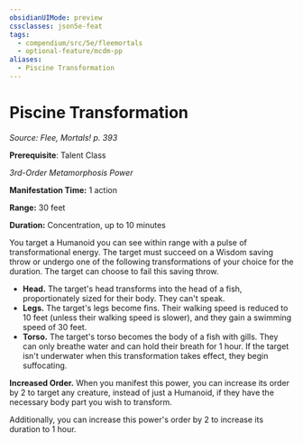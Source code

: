 ```yaml
---
obsidianUIMode: preview
cssclasses: json5e-feat
tags:
  - compendium/src/5e/fleemortals
  - optional-feature/mcdm-pp
aliases:
  - Piscine Transformation
---
```

# Piscine Transformation
*Source: Flee, Mortals! p. 393*  

**Prerequisite**: Talent Class

*3rd-Order Metamorphosis Power*

**Manifestation Time:** 1 action

**Range:** 30 feet

**Duration:** Concentration, up to 10 minutes

You target a Humanoid you can see within range with a pulse of transformational energy. The target must succeed on a Wisdom saving throw or undergo one of the following transformations of your choice for the duration. The target can choose to fail this saving throw.

- **Head.** The target's head transforms into the head of a fish, proportionately sized for their body. They can't speak.  
- **Legs.** The target's legs become fins. Their walking speed is reduced to 10 feet (unless their walking speed is slower), and they gain a swimming speed of 30 feet.  
- **Torso.** The target's torso becomes the body of a fish with gills. They can only breathe water and can hold their breath for 1 hour. If the target isn't underwater when this transformation takes effect, they begin suffocating.  

**Increased Order.** When you manifest this power, you can increase its order by 2 to target any creature, instead of just a Humanoid, if they have the necessary body part you wish to transform.

Additionally, you can increase this power's order by 2 to increase its duration to 1 hour.